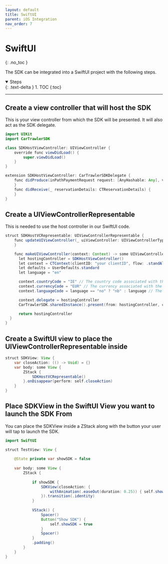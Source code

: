 ```yaml
---
layout: default
title: SwiftUI 
parent: iOS Integration
nav_order: 7
---
```


# SwiftUI
{: .no_toc }

The SDK can be integrated into a SwiftUI project with the following steps. 

<details open markdown="block">
  <summary>
    Steps
  </summary>
  {: .text-delta }
1. TOC
{:toc}
</details>

--- 

## Create a view controller that will host the SDK
This is your view controller from which the SDK will be presented. It will also act as the SDK delegate.

```java
import UIKit
import CarTrawlerSDK

class SDKHostViewController: UIViewController {
    override func viewDidLoad() {
        super.viewDidLoad()
    }
}

extension SDKHostViewController: CarTrawlerSDKDelegate {
    func didProduce(inPathPaymentRequest request: [AnyHashable: Any], vehicle: CTInPathVehicle, payment: Payment) {
    }
    func didReceive(_ reservationDetails: CTReservationDetails) {
    }
}
```

## Create a UIViewControllerRepresentable
This is needed to use the host controller in our SwiftUI code. 

```java
struct SDKHostVCRepresentable: UIViewControllerRepresentable {
    func updateUIViewController(_ uiViewController: UIViewControllerType, context: Context) {
    }

    func makeUIViewController(context: Context) -> some UIViewController {
      let hostingController = SDKHostViewController()
      let context = CTContext(clientID: "your clientID", flow: .standAlone)
      let defaults = UserDefaults.standard
      let language = "en"

      context.countryCode = "IE" // The country code associated with the device’s system region is used by default.
      context.currencyCode = "EUR" // The currency associated with the device’s system region is used by default.
      context.languageCode = language == "no" ? "nb" : language // The language associated with the device’s system region is used by default.

      context.delegate = hostingController
      CarTrawlerSDK.sharedInstance().present(from: hostingController, context: context)

      return hostingController
  }
}
```

## Create a SwiftUI view to place the UIViewControllerRepresentable inside
  
```java
struct SDKView: View {
    var closeAction: (() -> Void) = {}
    var body: some View {
        ZStack {
            SDKHostVCRepresentable()
        }.onDisappear(perform: self.closeAction)
    }
}
```

## Place SDKView in the SwiftUI View you want to launch the SDK From
You can place the SDKView inside a ZStack along with the button your user will tap to launch the SDK.
  
```java
import SwiftUI

struct TestView: View {
    
    @State private var showSDK = false
    
    var body: some View {
        ZStack {
            
            if showSDK {
                SDKView(closeAction: {
                    withAnimation(.easeOut(duration: 0.25)) { self.showSDK = false }
                }).transition(.identity)
            }
            
            VStack() {
                Spacer()
                Button("Show SDK") {
                    self.showSDK = true
                }
                Spacer()
            }
            .padding()
        }
    }
}
```



